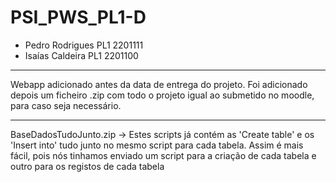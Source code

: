 # PSI_PWS_PL1-D

- Pedro Rodrigues PL1 2201111
- Isaías Caldeira PL1 2201100

---------------------------------------------

Webapp adicionado antes da data de entrega do projeto.
Foi adicionado depois um ficheiro .zip com todo o projeto igual ao submetido no moodle, para caso seja necessário.

---------------------------------------------
BaseDadosTudoJunto.zip
-> Estes scripts já contém as 'Create table' e os 'Insert into' tudo junto no mesmo script para cada tabela. Assim é mais fácil, pois nós tinhamos enviado um script para a criação de cada tabela e outro para os registos de cada tabela
